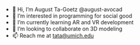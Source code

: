 - 👋 Hi, I’m August Ta-Goetz @august-avocad
- 👀 I’m interested in programming for social good
- 🌱 I’m currently learning AR and VR development
- 💞️ I’m looking to collaborate on 3D modeling
- 📫 Reach me at tata@umich.edu
